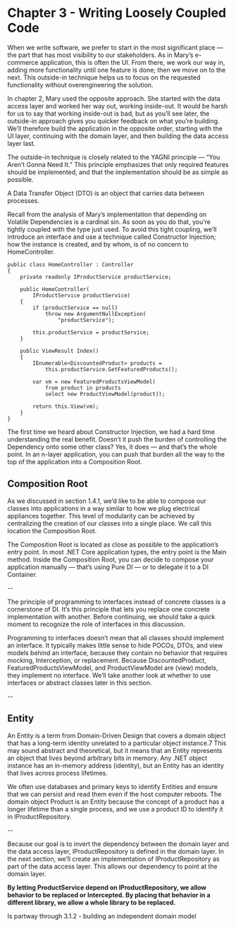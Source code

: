 # Chapter 3 - Writing Loosely Coupled Code

When we write software, we prefer to start in the most significant place — the part that has most visibility to our stakeholders. As in Mary’s e-commerce application, this is often the UI. From there, we work our way in, adding more functionality until one feature is done; then we move on to the next. This outside-in technique helps us to focus on the requested functionality without overengineering the solution.

In chapter 2, Mary used the opposite approach. She started with the data access layer and worked her way out, working inside-out. It would be harsh for us to say that working inside-out is bad, but as you’ll see later, the outside-in approach gives you quicker feedback on what you’re building. We’ll therefore build the application in the opposite order, starting with the UI layer, continuing with the domain layer, and then building the data access layer last.

The outside-in technique is closely related to the YAGNI principle — “You Aren’t Gonna Need It.” This principle emphasizes that only required features should be implemented, and that the implementation should be as simple as possible.

A Data Transfer Object (DTO) is an object that carries data between processes.

Recall from the analysis of Mary’s implementation that depending on Volatile Dependencies is a cardinal sin. As soon as you do that, you’re tightly coupled with the type just used. To avoid this tight coupling, we’ll introduce an interface and use a technique called Constructor Injection; how the instance is created, and by whom, is of no concern to HomeController.

```
public class HomeController : Controller
{
    private readonly IProductService productService;

    public HomeController(
        IProductService productService)
    {
        if (productService == null)
            throw new ArgumentNullException(
                "productService");

        this.productService = productService;
    }

    public ViewResult Index()
    {
        IEnumerable<DiscountedProduct> products =
            this.productService.GetFeaturedProducts();

        var vm = new FeaturedProductsViewModel(
            from product in products
            select new ProductViewModel(product));

        return this.View(vm);
    }
}
```

The first time we heard about Constructor Injection, we had a hard time understanding the real benefit. Doesn’t it push the burden of controlling the Dependency onto some other class? Yes, it does — and that’s the whole point. In an n-layer application, you can push that burden all the way to the top of the application into a Composition Root.

## Composition Root

As we discussed in section 1.4.1, we’d like to be able to compose our classes into applications in a way similar to how we plug electrical appliances together. This level of modularity can be achieved by centralizing the creation of our classes into a single place. We call this location the Composition Root.

The Composition Root is located as close as possible to the application’s entry point. In most .NET Core application types, the entry point is the Main method. Inside the Composition Root, you can decide to compose your application manually — that’s using Pure DI — or to delegate it to a DI Container.

--

The principle of programming to interfaces instead of concrete classes is a cornerstone of DI. It’s this principle that lets you replace one concrete implementation with another. Before continuing, we should take a quick moment to recognize the role of interfaces in this discussion.

Programming to interfaces doesn’t mean that all classes should implement an interface. It typically makes little sense to hide POCOs, DTOs, and view models behind an interface, because they contain no behavior that requires mocking, Interception, or replacement. Because DiscountedProduct, FeaturedProductsViewModel, and ProductViewModel are (view) models, they implement no interface. We’ll take another look at whether to use interfaces or abstract classes later in this section.

--

## Entity

An Entity is a term from Domain-Driven Design that covers a domain object that has a long-term identity unrelated to a particular object instance.7  This may sound abstract and theoretical, but it means that an Entity represents an object that lives beyond arbitrary bits in memory. Any .NET object instance has an in-memory address (identity), but an Entity has an identity that lives across process lifetimes.

We often use databases and primary keys to identify Entities and ensure that we can persist and read them even if the host computer reboots. The domain object Product is an Entity because the concept of a product has a longer lifetime than a single process, and we use a product ID to identify it in IProductRepository.

--

Because our goal is to invert the dependency between the domain layer and the data access layer, IProductRepository is defined in the domain layer. In the next section, we’ll create an implementation of IProductRepository as part of the data access layer. This allows our dependency to point at the domain layer.

**By letting ProductService depend on IProductRepository, we allow behavior to be replaced or Intercepted. By placing that behavior in a different library, we allow a whole library to be replaced.**

Is partway through 3.1.2 - building an independent domain model